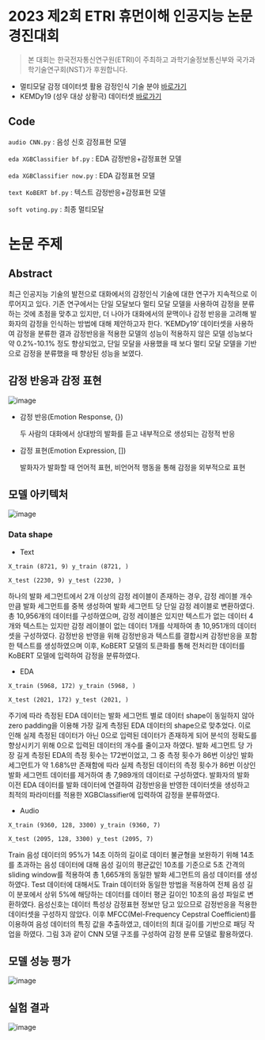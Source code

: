 # 2023 제2회 ETRI 휴먼이해 인공지능 논문경진대회
>본 대회는 한국전자통신연구원(ETRI)이 주최하고 과학기술정보통신부와 국가과학기술연구회(NST)가 후원합니다.


- 멀티모달 감정 데이터셋 활용 감정인식 기술 분야 [바로가기](https://aifactory.space/competition/detail/2234)
- KEMDy19 (성우 대상 상황극) 데이터셋 [바로가기](https://nanum.etri.re.kr/share/kjnoh/KEMDy19?lang=ko_KR)

## Code
`audio CNN.py` : 음성 신호 감정표현 모델

`eda XGBClassifier bf.py` : EDA 감정반응+감정표현 모델

`eda XGBClassifier now.py` : EDA 감정표현 모델

`text KoBERT bf.py` : 텍스트 감정반응+감정표현 모델

`soft voting.py` : 최종 멀티모달


# 논문 주제
## Abstract
 최근 인공지능 기술의 발전으로 대화에서의 감정인식 기술에 대한 연구가 지속적으로 이루어지고 있다. 기존 연구에서는 단일 모달보다 멀티 모달 모델을 사용하여 감정을 분류하는 것에 초점을 맞추고 있지만, 더 나아가 대화에서의 문맥이나 감정 반응을 고려해 발화자의 감정을 인식하는 방법에 대해 제안하고자 한다. ‘KEMDy19’ 데이터셋을 사용하여 감정을 분류한 결과 감정반응을 적용한 모델의 성능이 적용하지 않은 모델 성능보다 약 0.2%-10.1% 정도 향상되었고, 단일 모달을 사용했을 때 보다 멀티 모달 모델을 기반으로 감정을 분류했을 때 향상된 성능을 보였다.

## 감정 반응과 감정 표현
![image](https://user-images.githubusercontent.com/130694680/232826978-8df6d142-e1a8-4709-9178-8fcd7838fbb8.png)

- 감정 반응(Emotion Response, {})

  두 사람의 대화에서 상대방의 발화를 듣고 내부적으로 생성되는 감정적 반응

- 감정 표현(Emotion Expression, [])

  발화자가 발화할 때 언어적 표현, 비언어적 행동을 통해 감정을 외부적으로 표현

## 모델 아키텍처
![image](https://user-images.githubusercontent.com/130694680/232827002-4ca6952e-ca99-4d11-9358-44b8c03b31dc.png)

### Data shape
- Text

```
X_train (8721, 9) y_train (8721, )

X_test (2230, 9) y_test (2230, )
```
하나의 발화 세그먼트에서 2개 이상의 감정 레이블이 존재하는 경우, 감정 레이블 개수만큼 발화 세그먼트를 중복 생성하여 발화 세그먼트 당 단일 감정 레이블로 변환하였다. 총 10,956개의 데이터를 구성하였으며, 감정 레이블은 있지만 텍스트가 없는 데이터 4개와 텍스트는 있지만 감정 레이블이 없는 데이터 1개를 삭제하여 총 10,951개의 데이터셋을 구성하였다. 감정반응 반영을 위해 감정반응과 텍스트를 결합시켜 감정반응을 포함한 텍스트를 생성하였으며 이후, KoBERT 모델의 토큰화를 통해 전처리한 데이터를 KoBERT 모델에 입력하여 감정을 분류하였다.
- EDA

```
X_train (5968, 172) y_train (5968, )

X_test (2021, 172) y_test (2021, )
```
주기에 따라 측정된 EDA 데이터는 발화 세그먼트 별로 데이터 shape이 동일하지 않아 zero padding을 이용해 가장 길게 측정된 EDA 데이터의 shape으로 맞추었다. 이로 인해 실제 측정된 데이터가 아닌 0으로 입력된 데이터가 존재하게 되어 분석의 정확도를 향상시키기 위해 0으로 입력된 데이터의 개수를 줄이고자 하였다. 발화 세그먼트 당 가장 길게 측정된 EDA의 측정 횟수는 172번이었고, 그 중 측정 횟수가 86번 이상인 발화 세그먼트가 약 1.68%만 존재함에 따라 실제 측정된 데이터의 측정 횟수가 86번 이상인 발화 세그먼트 데이터를 제거하여 총 7,989개의 데이터로 구성하였다. 발화자의 발화 이전 EDA 데이터를 발화 데이터에 연결하여 감정반응을 반영한 데이터셋을 생성하고 최적의 파라미터를 적용한 XGBClassifier에 입력하여 감정을 분류하였다.
- Audio

```
X_train (9360, 128, 3300) y_train (9360, 7)

X_test (2095, 128, 3300) y_test (2095, 7)
```
Train 음성 데이터의 95%가 14초 이하의 길이로 데이터 불균형을 보완하기 위해 14초를 초과하는 음성 데이터에 대해 음성 길이의 평균값인 10초를 기준으로 5초 간격의 sliding window를 적용하여 총 1,665개의 동일한 발화 세그먼트의 음성 데이터를 생성하였다. Test 데이터에 대해서도 Train 데이터와 동일한 방법을 적용하여 전체 음성 길이 분포에서 상위 5%에 해당하는 데이터를 데이터 평균 길이인 10초의 음성 파일로 변환하였다.
음성신호는 데이터 특성상 감정표현 정보만 담고 있으므로 감정반응을 적용한 데이터셋을 구성하지 않았다. 이후 MFCC(Mel-Frequency Cepstral Coefficient)를 이용하여 음성 데이터의 특징 값을 추출하였고, 데이터의 최대 길이를 기반으로 패딩 작업을 하였다. 그림 3과 같이 CNN 모델 구조를 구성하여 감정 분류 모델로 활용하였다.

## 모델 성능 평가
![image](https://user-images.githubusercontent.com/130694680/231962041-547ca899-2c50-4076-830b-76a94f454bca.png)

## 실험 결과
![image](https://user-images.githubusercontent.com/130694680/231944849-ae8b71ed-e63b-4ce7-9541-3c38dc31247e.png)

